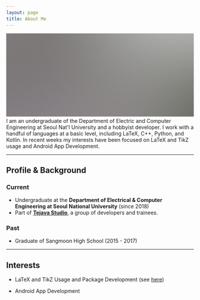 ```yaml
---
layout: page
title: About Me
---
```


<p><span class="image right"><img src="/images/pic02.jpg" alt="" /></span>
I am an undergraduate of the Department of Electric and Computer Engineering at
Seoul Nat'l University and a hobbyist developer. I work with a handful of
languages at a basic level, including LaTeX, C++, Python, and Kotlin. In recent
weeks my interests have been focused on LaTeX and TikZ usage and Android App
Development.</p>

<hr class="major" />

## Profile & Background
### Current
- Undergraduate at the **Department of Electrical & Computer Engineering at
  Seoul National University** (since 2018)
- Part of [**Tejava Studio**][1], a group of developers and trainees.

### Past
- Graduate of Sangmoon High School (2015 - 2017)

<hr class="major" />

## Interests
- LaTeX and TikZ Usage and Package Development (see [here][2])
- Android App Development

  [1]: https://snuece.github.io/
  [2]: https://thekpaul.github.io/en/projects/latex-overdraw

